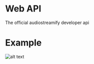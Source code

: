 # Web API
The official audiostreamify developer api

# Example

![alt text](https://preview.ibb.co/dEY3vR/localhost_audiostreamify_app_i_Phone_7_1.png)
